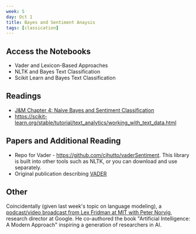 ```yaml
---
week: 5
day: Oct 1
title: Bayes and Sentiment Anaysis
tags: [classication]
---
```


## Access the Notebooks

- Vader and Lexicon-Based Approaches
- NLTK and Bayes Text Classification
- Scikit Learn and Bayes Text Classification

## Readings

- [J&M Chapter 4: Naive   Bayes   and   Sentiment
Classification](https://web.stanford.edu/~jurafsky/slp3/4.pdf)
- https://scikit-learn.org/stable/tutorial/text_analytics/working_with_text_data.html

## Papers and Additional Reading

- Repo for Vader - https://github.com/cjhutto/vaderSentiment. This library is built into other tools such as NLTK, or you can download and use separately.
- Original publication describing [VADER](http://comp.social.gatech.edu/papers/icwsm14.vader.hutto.pdf)

## Other

Coincidentally (given last week's topic on language modeling), a [podcast/video broadcast from Lex Fridman at MIT with Peter Norvig](https://lexfridman.us2.list-manage.com/track/click?u=2bd2649a06183adee599340a1&id=b7ae2b2fcd&e=7ed2abaf77), research director at Google. He co-authored the book "Artificial Intelligence: A Modern Approach" inspiring a generation of researchers in AI.
